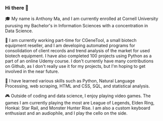### Hi there 👋

🎓 My name is Anthony Ma, and I am currently enrolled at Cornell University purusing my Bachelor's in Information Sciences with a concentration in Data Science.

🏬 I am currently working part-time for CGeneTool, a small biotech equipment reseller, and I am developing automated programs for consolidation of client records and trend analysis of the market for used biotech equipment. I have also completed 100 projects using Python as a part of an online Udemy course. I don't currently have many contributions on Github, as I don't really use it for my projects, but I'm hoping to get involved in the near future.

🔭 I have learned various skills such as Python, Natural Language Processing, web scraping, HTML and CSS, SQL, and statistical analysis.

🎮 Outside of coding and data science, I enjoy playing video games. The games I am currently playing the most are League of Legends, Elden Ring, Honkai: Star Rail, and Monster Hunter Rise. I am also a custom keyboard enthusiast and an audiophile, and I play the cello on the side.

<!--
**notna2435/notna2435** is a ✨ _special_ ✨ repository because its `README.md` (this file) appears on your GitHub profile.

Here are some ideas to get you started:

- 🔭 I’m currently working on ...
- 🌱 I’m currently learning ...
- 👯 I’m looking to collaborate on ...
- 🤔 I’m looking for help with ...
- 💬 Ask me about ...
- 📫 How to reach me: ...
- 😄 Pronouns: ...
- ⚡ Fun fact: ...
-->
